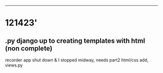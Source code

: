 
----------------------------------
# 121423' 
.py django up to creating templates with html (non complete)
----------------------
recorder app shut down & I stopped midway, 
needs part2 html/css add, views.py 
